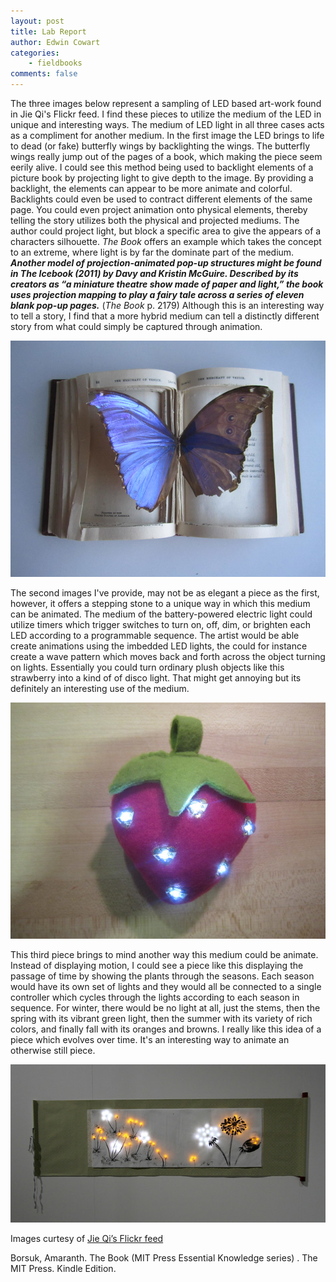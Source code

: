 ```yaml
---
layout: post
title: Lab Report 
author: Edwin Cowart
categories:
    - fieldbooks
comments: false
---
```


The three images below represent a sampling of LED based art-work found in Jie Qi's Flickr feed. I find these pieces to utilize the medium of the LED in unique and interesting ways. The medium of LED light in all three cases acts as a compliment for another medium. In the first image the LED brings to life to dead (or fake) butterfly wings by backlighting the wings. The butterfly wings really jump out of the pages of a book, which making the piece seem eerily alive. I could see this method being used to backlight elements of a picture book by projecting light to give depth to the image. By providing a backlight, the elements can appear to be more animate and colorful. Backlights could even be used to contract different elements of the same page. You could even project animation onto physical elements, thereby telling the story utilizes both the physical and projected mediums. The author could project light, but block a specific area to give the appears of a characters silhouette. *The Book* offers an example which takes the concept to an extreme, where light is by far the dominate part of the medium. ***Another model of projection-animated pop-up structures might be found in The Icebook (2011) by Davy and Kristin McGuire. Described by its creators as “a miniature theatre show made of paper and light,” the book uses projection mapping to play a fairy tale across a series of eleven blank pop-up pages.*** (*The Book* p. 2179) Although this is an interesting way to tell a story, I find that a more hybrid medium can tell a distinctly different story from what could simply be captured through animation. 

![butterfly](.\images\butterfly.jpg)

The second  images I've provide, may not be as elegant a piece as the first, however, it offers a stepping stone to a unique way in which this medium can be animated. The medium of the battery-powered electric light could utilize timers which trigger switches to turn on, off, dim, or brighten each LED according to a programmable sequence. The artist would be able create animations using the imbedded LED lights, the could for instance create a wave pattern which moves back and forth across the object turning on lights. Essentially you could turn ordinary plush objects like this strawberry into a kind of of disco light. That might get annoying but its definitely an interesting use of the medium.

![strawberry](.\images\strawberry.jpg)

This third piece brings to mind another way this medium could be animate. Instead of displaying motion, I could see a piece like this displaying the passage of time by showing the plants through the seasons. Each season would have its own set of lights and they would all be connected to a single controller which cycles through the lights according to each season in sequence. For winter, there would be no light at all, just the stems, then the spring with its vibrant green light, then the summer with its variety of rich colors, and finally fall with its oranges and browns. I really like this idea of a piece which evolves over time. It's an interesting way to animate an otherwise still piece. 

![flowers](./images/flowers.jpg)







Images curtesy of [Jie Qi’s Flickr feed](https://www.flickr.com/photos/jieq/)

Borsuk, Amaranth. The Book (MIT Press Essential Knowledge series) . The MIT Press. Kindle Edition. 